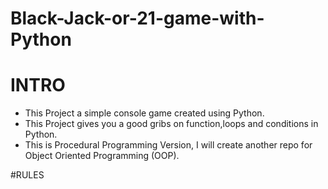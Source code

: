 ﻿# Black-Jack-or-21-game-with-Python

# INTRO
* This Project a simple console game created using Python. 
* This Project gives you a good gribs on function,loops and conditions in Python.
* This is Procedural Programming Version, I will create another repo for Object Oriented Programming (OOP).

#RULES

